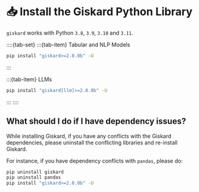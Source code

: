 # 📥 Install the Giskard Python Library

`giskard` works with Python `3.8`, `3.9`, `3.10` and `3.11`.

::::{tab-set}
:::{tab-item} Tabular and NLP Models

```sh
pip install "giskard>=2.0.0b" -U
```

:::

:::{tab-item} LLMs

```sh
pip install "giskard[llm]>=2.0.0b" -U
```

:::
::::

## What should I do if I have dependency issues?

While installing Giskard, if you have any conflicts with the Giskard dependencies, please uninstall the conflicting libraries and re-install Giskard.

For instance, if you have dependency conflicts with `pandas`, please do:

```sh
pip uninstall giskard
pip uninstall pandas
pip install "giskard>=2.0.0b" -U
```
